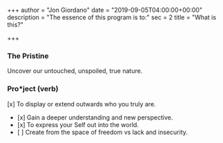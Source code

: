 +++
author = "Jon Giordano"
date = "2019-09-05T04:00:00+00:00"
description = "The essence of this program is to:"
sec = 2
title = "What is this?"

+++
### The Pristine

Uncover our untouched, unspoiled, true nature.

### Pro*ject (verb)

\[x\] To display or extend outwards who you truly are.

* \[x\] Gain a deeper understanding and new perspective.
* \[x\] To express your Self out into the world.
* \[ \] Create from the space of freedom vs lack and insecurity.